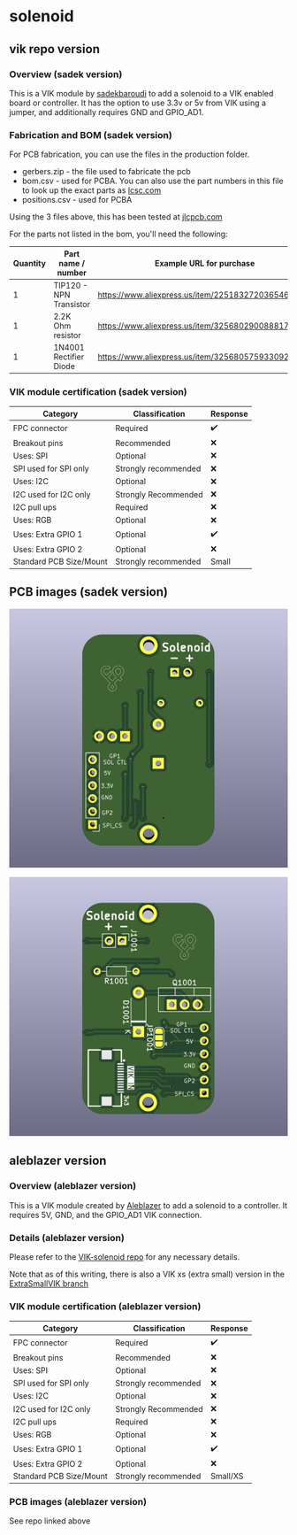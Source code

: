# solenoid

## vik repo version

### Overview (sadek version)

This is a VIK module by [sadekbaroudi](https://github.com/sadekbaroudi) to add a solenoid to a VIK enabled board or controller. It has the option to use 3.3v or 5v from VIK using a jumper, and additionally requires GND and GPIO_AD1.

### Fabrication and BOM (sadek version)

For PCB fabrication, you can use the files in the production folder.

* gerbers.zip - the file used to fabricate the pcb
* bom.csv - used for PCBA. You can also use the part numbers in this file to look up the exact parts as [lcsc.com](https://lcsc.com)
* positions.csv - used for PCBA

Using the 3 files above, this has been tested at [jlcpcb.com](https://jlcpcb.com)

For the parts not listed in the bom, you'll need the following:

| Quantity | Part name / number                                                | Example URL for purchase                                            |
| -------- | ----------------------------------------------------------------- | ------------------------------------------------------------------- |
| 1        | TIP120 - NPN Transistor                                           | https://www.aliexpress.us/item/2251832720365467.html                |
| 1        | 2.2K Ohm resistor                                                 | https://www.aliexpress.us/item/3256802900888178.html                |
| 1        | 1N4001 Rectifier Diode                                            | https://www.aliexpress.us/item/3256805759330925.html                |

### VIK module certification (sadek version)

| Category                | Classification          | Response           |
| ----------------------- | ----------------------- | ------------------ |
| FPC connector           | Required                | :heavy_check_mark: |
| Breakout pins           | Recommended             | :x:                |
| Uses: SPI               | Optional                | :x:                |
| SPI used for SPI only   | Strongly recommended    | :x:                |
| Uses: I2C               | Optional                | :x:                |
| I2C used for I2C only   | Strongly Recommended    | :x:                |
| I2C pull ups            | Required                | :x:                |
| Uses: RGB               | Optional                | :x:                |
| Uses: Extra GPIO 1      | Optional                | :heavy_check_mark: |
| Uses: Extra GPIO 2      | Optional                | :x:                |
| Standard PCB Size/Mount | Strongly recommended    | Small              |

## PCB images (sadek version)

![pcb front](images/solenoid-module-front.png)

![pcb back](images/solenoid-module-back.png)

## aleblazer version

### Overview (aleblazer version)

This is a VIK module created by [Aleblazer](https://github.com/Aleblazer) to add a solenoid to a controller. It requires 5V, GND, and the GPIO_AD1 VIK connection.

### Details (aleblazer version)

Please refer to the [VIK-solenoid repo](https://github.com/Aleblazer/VIK-Solenoid) for any necessary details.

Note that as of this writing, there is also a VIK xs (extra small) version in the [ExtraSmallVIK branch](https://github.com/Aleblazer/VIK-Solenoid/tree/ExtraSmallVIK)

### VIK module certification (aleblazer version)

| Category                | Classification          | Response           |
| ----------------------- | ----------------------- | ------------------ |
| FPC connector           | Required                | :heavy_check_mark: |
| Breakout pins           | Recommended             | :x:                |
| Uses: SPI               | Optional                | :x:                |
| SPI used for SPI only   | Strongly recommended    | :x:                |
| Uses: I2C               | Optional                | :x:                |
| I2C used for I2C only   | Strongly Recommended    | :x:                |
| I2C pull ups            | Required                | :x:                |
| Uses: RGB               | Optional                | :x:                |
| Uses: Extra GPIO 1      | Optional                | :heavy_check_mark: |
| Uses: Extra GPIO 2      | Optional                | :x:                |
| Standard PCB Size/Mount | Strongly recommended    | Small/XS           |

### PCB images (aleblazer version)

See repo linked above
